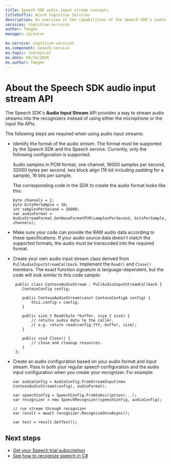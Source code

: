 ```yaml
---
title: Speech SDK audio input stream concepts
titleSuffix: Azure Cognitive Services
description: An overview of the capabilities of the Speech SDK's audio input stream API.
services: cognitive-services
author: fmegen
manager: cgronlun

ms.service: cognitive-services
ms.component: speech-service
ms.topic: conceptual
ms.date: 09/24/2018
ms.author: fmegen
---
```

# About the Speech SDK audio input stream API

The Speech SDK's **Audio Input Stream** API provides a way to stream audio streams into the recognizers instead of using either the microphone or the input file APIs.

The following steps are required when using audio input streams:

- Identify the format of the audio stream. The format must be supported by the Speech SDK and the Speech service. Currently, only the following configuration is supported:

  Audio samples in PCM format, one channel, 16000 samples per second, 32000 bytes per second, two block align (16 bit including padding for a sample), 16 bits per sample.

  The corresponding code in the SDK to create the audio format looks like this:

  ```
  byte channels = 1;
  byte bitsPerSample = 16;
  int samplesPerSecond = 16000;
  var audioFormat = AudioStreamFormat.GetWaveFormatPCM(samplesPerSecond, bitsPerSample, channels);
  ```

- Make sure your code can provide the RAW audio data according to these specifications. If your audio source data doesn't match the supported formats, the audio must be transcoded into the required format.

- Create your own audio input stream class derived from `PullAudioInputStreamCallback`. Implement the `Read()` and `Close()` members. The exact function signature is language-dependent, but the code will look similar to this code sample:

  ```
   public class ContosoAudioStream : PullAudioInputStreamCallback {
      ContosoConfig config;

      public ContosoAudioStream(const ContosoConfig& config) {
          this.config = config;
      }

      public size_t Read(byte *buffer, size_t size) {
          // returns audio data to the caller.
          // e.g. return read(config.YYY, buffer, size);
      }

      public void Close() {
          // close and cleanup resources.
      }
   };
  ```

- Create an audio configuration based on your audio format and input stream. Pass in both your regular speech configuration and the audio input configuration when you create your recognizer. For example:

  ```
  var audioConfig = AudioConfig.FromStreamInput(new ContosoAudioStream(config), audioFormat);

  var speechConfig = SpeechConfig.FromSubscription(...);
  var recognizer = new SpeechRecognizer(speechConfig, audioConfig);

  // run stream through recognizer
  var result = await recognizer.RecognizeOnceAsync();

  var text = result.GetText();
  ```

## Next steps

* [Get your Speech trial subscription](https://azure.microsoft.com/try/cognitive-services/)
* [See how to recognize speech in C#](quickstart-csharp-dotnet-windows.md)
